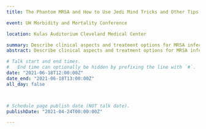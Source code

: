 ```yaml
---
title: The Phantom MRSA and How to Use Jedi Mind Tricks and Other Tips to Kick Your Vancomycin Habit

event: UH Morbidity and Mortality Conference

location: Kulas Auditorium Cleveland Medical Center  

summary: Describe clinical aspects and treatment options for MRSA infections and discuss a rational approach to optimization of anti-MRSA treatment.
abstract: Describe clinical aspects and treatment options for MRSA infections and discuss a rational approach to optimization of anti-MRSA treatment.

# Talk start and end times.
#   End time can optionally be hidden by prefixing the line with `#`.
date: "2021-06-18T12:00:00Z"
date_end: "2021-06-18T13:00:00Z"
all_day: false



# Schedule page publish date (NOT talk date).
publishDate: "2021-04-24T00:00:00Z"

---
```


